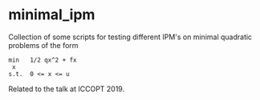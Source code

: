 # minimal_ipm
Collection of some scripts for testing different IPM's on minimal quadratic problems of the form
```
min   1/2 qx^2 + fx
 x
s.t.  0 <= x <= u
```
Related to the talk at ICCOPT 2019.

